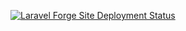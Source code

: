 [![Laravel Forge Site Deployment Status](https://img.shields.io/endpoint?url=https%3A%2F%2Fforge.laravel.com%2Fsite-badges%2F72f21a0b-806f-4cc8-a655-18f0948da94b%3Fdate%3D1%26commit%3D1&style=for-the-badge)](https://forge.laravel.com/servers/786543/sites/2453314)